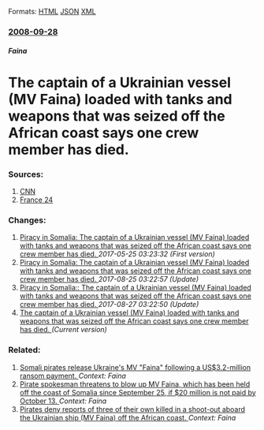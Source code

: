 
Formats: [HTML](/news/2008/09/28/the-captain-of-a-ukrainian-vessel-mv-faina-loaded-with-tanks-and-weapons-that-was-seized-off-the-african-coast-says-one-crew-member-has-d.html)  [JSON](/news/2008/09/28/the-captain-of-a-ukrainian-vessel-mv-faina-loaded-with-tanks-and-weapons-that-was-seized-off-the-african-coast-says-one-crew-member-has-d.json)  [XML](/news/2008/09/28/the-captain-of-a-ukrainian-vessel-mv-faina-loaded-with-tanks-and-weapons-that-was-seized-off-the-african-coast-says-one-crew-member-has-d.xml)  

### [2008-09-28](/news/2008/09/28/index.md)

##### Faina
#  The captain of a Ukrainian vessel (MV Faina) loaded with tanks and weapons that was seized off the African coast says one crew member has died. 




### Sources:

1. [CNN](http://edition.cnn.com/2008/WORLD/africa/09/28/somalia.piracy.ukraine/index.html)
2. [France 24](http://www.france24.com/en/20080928-foreign-warships-surround-somali-pirates-somalia&navi=AFRIQUE)

### Changes:

1. [ Piracy in Somalia: The captain of a Ukrainian vessel (MV Faina) loaded with tanks and weapons that was seized off the African coast says one crew member has died. ](/news/2008/09/28/piracy-in-somalia-p-the-captain-of-a-ukrainian-vessel-mv-faina-loaded-with-tanks-and-weapons-that-was-seized-off-the-african-coast-says.md) _2017-05-25 03:23:32 (First version)_
2. [ Piracy in Somalia: The captain of a Ukrainian vessel (MV Faina) loaded with tanks and weapons that was seized off the African coast says one crew member has died. ](/news/2008/09/28/piracy-in-somalia-p-the-captain-of-a-ukrainian-vessel-mv-faina-loaded-with-tanks-and-weapons-that-was-seized-off-the-african-coast-says-o.md) _2017-08-25 03:22:57 (Update)_
3. [ Piracy in Somalia:: The captain of a Ukrainian vessel (MV Faina) loaded with tanks and weapons that was seized off the African coast says one crew member has died. ](/news/2008/09/28/piracy-in-somalia-the-captain-of-a-ukrainian-vessel-mv-faina-loaded-with-tanks-and-weapons-that-was-seized-off-the-african-coast-says-o.md) _2017-08-27 03:22:50 (Update)_
3. [ The captain of a Ukrainian vessel (MV Faina) loaded with tanks and weapons that was seized off the African coast says one crew member has died. ](/news/2008/09/28/the-captain-of-a-ukrainian-vessel-mv-faina-loaded-with-tanks-and-weapons-that-was-seized-off-the-african-coast-says-one-crew-member-has-d.md) _(Current version)_

### Related:

1. [ Somali pirates release Ukraine's MV "Faina" following a US$3.2-million ransom payment. ](/news/2009/02/5/somali-pirates-release-ukraine-s-mv-faina-following-a-us-3-2-million-ransom-payment.md) _Context: Faina_
2. [ Pirate spokesman threatens to blow up MV Faina, which has been held off the coast of Somalia since September 25, if $20 million is not paid by October 13. ](/news/2008/10/10/pirate-spokesman-threatens-to-blow-up-mv-faina-which-has-been-held-off-the-coast-of-somalia-since-september-25-if-20-million-is-not-paid.md) _Context: Faina_
3. [ Pirates deny reports of three of their own killed in a shoot-out aboard the Ukrainian ship (MV Faina) off the African coast. ](/news/2008/09/30/pirates-deny-reports-of-three-of-their-own-killed-in-a-shoot-out-aboard-the-ukrainian-ship-mv-faina-off-the-african-coast.md) _Context: Faina_
